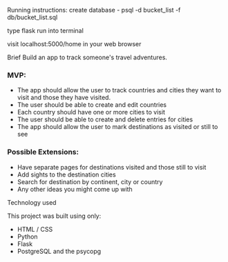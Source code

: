 Running instructions: 
create database - psql -d bucket_list -f db/bucket_list.sql

type flask run into terminal 

visit localhost:5000/home in your web browser

Brief
Build an app to track someone's travel adventures.

### MVP:

 * The app should allow the user to track countries and cities they want to visit and those they have visited.
 * The user should be able to create and edit countries
 * Each country should have one or more cities to visit
 * The user should be able to create and delete entries for cities
 * The app should allow the user to mark destinations as visited or still to see
 ### Possible Extensions:

 * Have separate pages for destinations visited and those still to visit
 * Add sights to the destination cities
 * Search for destination by continent, city or country
 * Any other ideas you might come up with

Technology used

This project was built using only:

* HTML / CSS
* Python
* Flask
* PostgreSQL and the psycopg

